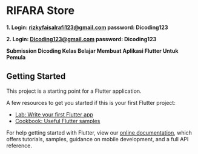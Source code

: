 # RIFARA Store
**1.  Login: rizkyfaisalrafi123@gmail.com
    password: Dicoding123**

**2.  Login: Dicoding123@gmail.com
    password: Dicoding123**

**Submission Dicoding Kelas Belajar Membuat Aplikasi Flutter Untuk Pemula**


## Getting Started

This project is a starting point for a Flutter application.

A few resources to get you started if this is your first Flutter project:

- [Lab: Write your first Flutter app](https://flutter.dev/docs/get-started/codelab)
- [Cookbook: Useful Flutter samples](https://flutter.dev/docs/cookbook)

For help getting started with Flutter, view our
[online documentation](https://flutter.dev/docs), which offers tutorials,
samples, guidance on mobile development, and a full API reference.
